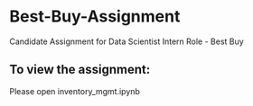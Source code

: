 # Best-Buy-Assignment
Candidate Assignment for Data Scientist Intern Role - Best Buy

## To view the assignment:
Please open inventory_mgmt.ipynb
